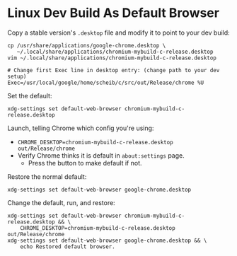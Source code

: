 # Linux Dev Build As Default Browser

Copy a stable version's `.desktop` file and modify it to point to your dev
build:

```
cp /usr/share/applications/google-chrome.desktop \
   ~/.local/share/applications/chromium-mybuild-c-release.desktop
vim ~/.local/share/applications/chromium-mybuild-c-release.desktop

# Change first Exec line in desktop entry: (change path to your dev setup)
Exec=/usr/local/google/home/scheib/c/src/out/Release/chrome %U
```

Set the default:

    xdg-settings set default-web-browser chromium-mybuild-c-release.desktop

Launch, telling Chrome which config you're using:

*   `CHROME_DESKTOP=chromium-mybuild-c-release.desktop out/Release/chrome`
*   Verify Chrome thinks it is default in `about:settings` page.
    *   Press the button to make default if not.

Restore the normal default:

    xdg-settings set default-web-browser google-chrome.desktop

Change the default, run, and restore:

    xdg-settings set default-web-browser chromium-mybuild-c-release.desktop && \
        CHROME_DESKTOP=chromium-mybuild-c-release.desktop out/Release/chrome
    xdg-settings set default-web-browser google-chrome.desktop && \
        echo Restored default browser.
